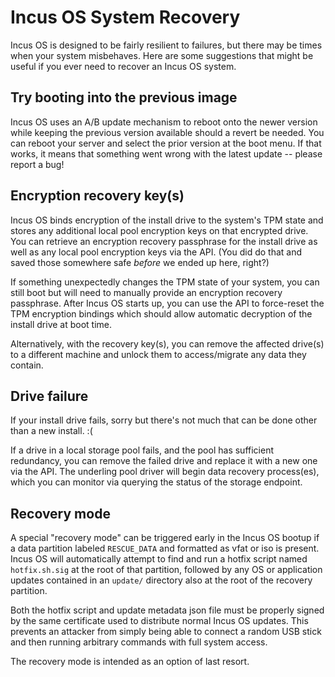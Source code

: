 # Incus OS System Recovery

Incus OS is designed to be fairly resilient to failures, but there may be times when
your system misbehaves. Here are some suggestions that might be useful if you ever
need to recover an Incus OS system.

## Try booting into the previous image

Incus OS uses an A/B update mechanism to reboot onto the newer version while keeping
the previous version available should a revert be needed. You can reboot your server
and select the prior version at the boot menu. If that works, it means that something
went wrong with the latest update -- please report a bug!

## Encryption recovery key(s)

Incus OS binds encryption of the install drive to the system's TPM state and stores any
additional local pool encryption keys on that encrypted drive. You can retrieve an
encryption recovery passphrase for the install drive as well as any local pool encryption
keys via the API. (You did do that and saved those somewhere safe _before_ we ended up here,
right?)

If something unexpectedly changes the TPM state of your system, you can still boot but
will need to manually provide an encryption recovery passphrase. After Incus OS starts
up, you can use the API to force-reset the TPM encryption bindings which should allow
automatic decryption of the install drive at boot time.

Alternatively, with the recovery key(s), you can remove the affected drive(s) to a different
machine and unlock them to access/migrate any data they contain.

## Drive failure

If your install drive fails, sorry but there's not much that can be done other than a
new install. :(

If a drive in a local storage pool fails, and the pool has sufficient redundancy, you can
remove the failed drive and replace it with a new one via the API. The underling pool driver
will begin data recovery process(es), which you can monitor via querying the status of the
storage endpoint.

## Recovery mode

A special "recovery mode" can be triggered early in the Incus OS bootup if a data partition
labeled `RESCUE_DATA` and formatted as vfat or iso is present. Incus OS will automatically
attempt to find and run a hotfix script named `hotfix.sh.sig` at the root of that partition,
followed by any OS or application updates contained in an `update/` directory also at the root
of the recovery partition.

Both the hotfix script and update metadata json file must be properly signed by the same
certificate used to distribute normal Incus OS updates. This prevents an attacker from simply
being able to connect a random USB stick and then running arbitrary commands with full
system access.

The recovery mode is intended as an option of last resort.
